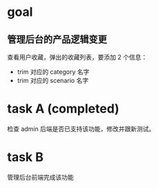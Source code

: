 # goal
## 管理后台的产品逻辑变更
查看用户收藏，弹出的收藏列表，要添加 2 个信息：
* trim 对应的 category 名字
* trim 对应的 scenario 名字

# task A (completed)
检查 admin 后端是否已支持该功能，修改并跟新测试。

# task B
管理后台前端完成该功能

